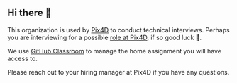 ## Hi there 👋 

This organization is used by [Pix4D](https://github.com/Pix4D) to conduct technical interviews. Perhaps you are interviewing for a possible [role at Pix4D](https://pix4d.com/careers), if so good luck 🌈.

We use [GitHub Classroom](https://classroom.github.com) to manage the home assignment you will have access to.

Please reach out to your hiring manager at Pix4D if you have any questions.

